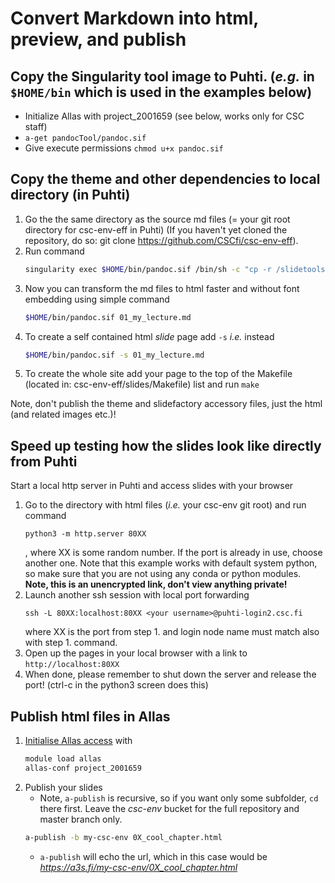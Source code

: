 # Convert Markdown into html, preview, and publish

## Copy the Singularity tool image to Puhti. (*e.g.* in `$HOME/bin` which is used in the examples below)
   - Initialize Allas with project_2001659 (see below, works only for CSC staff)
   - `a-get pandocTool/pandoc.sif`
   - Give execute permissions `chmod u+x pandoc.sif`

## Copy the theme and other dependencies to local directory (in Puhti)

1. Go the the same directory as the source md files (= your git root directory for csc-env-eff in Puhti) (If you haven't yet cloned the repository, do so: git clone https://github.com/CSCfi/csc-env-eff).
2. Run command 
   ```bash
   singularity exec $HOME/bin/pandoc.sif /bin/sh -c "cp -r /slidetools/* ."
   ```
3. Now you can transform the md files to html faster and without font 
   embedding using simple command 
   ```bash
   $HOME/bin/pandoc.sif 01_my_lecture.md
   ```
4. To create a self contained html *slide* page add `-s` *i.e.* instead
   ```bash
   $HOME/bin/pandoc.sif -s 01_my_lecture.md
   ```
5. To create the whole site add your page to the top of the Makefile (located in: csc-env-eff/slides/Makefile) list and run `make`

Note, don't publish the theme and slidefactory accessory files, just the html (and related images etc.)!

## Speed up testing how the slides look like directly from Puhti

Start a local http server in Puhti and access slides with your browser

1. Go to the directory with html files (*i.e.* your csc-env git root) and run command 
   ```
   python3 -m http.server 80XX
   ```
   , where XX is some random number. 
   If the port is already in use, choose another one. Note that this example works 
   with default system python, so make sure that you are not using any conda or python modules.
   **Note, this is an unencrypted link, don't view anything private!**
2. Launch another ssh session with local port forwarding 
   ```
   ssh -L 80XX:localhost:80XX <your username>@puhti-login2.csc.fi
   ````
   where XX is the port from step 1. and 
   login node name must match also with step 1. command.
3. Open up the pages in your local browser with a link to `http://localhost:80XX`
4. When done, please remember to shut down the server and release the port! (ctrl-c in the python3 screen does this)

## Publish html files in Allas

1. [Initialise Allas access](https://docs.csc.fi/data/Allas/using_allas/a_commands/) with 
   ```bash
   module load allas
   allas-conf project_2001659
   ```
2. Publish your slides
   - Note, `a-publish` is recursive, so if you want only some subfolder, `cd` there first.
     Leave the *csc-env* bucket for the full repository and master branch only.
   ```bash
   a-publish -b my-csc-env 0X_cool_chapter.html
   ```
   - `a-publish` will echo the url, which in this case would be *https://a3s.fi/my-csc-env/0X_cool_chapter.html*

